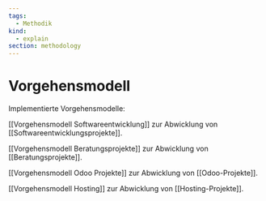 ```yaml
---
tags:
  - Methodik
kind:
  - explain
section: methodology
---
```

# Vorgehensmodell

Implementierte Vorgehensmodelle:

[[Vorgehensmodell Softwareentwicklung]] zur Abwicklung von [[Softwareentwicklungsprojekte]].

[[Vorgehensmodell Beratungsprojekte]] zur Abwicklung von [[Beratungsprojekte]].

[[Vorgehensmodell Odoo Projekte]] zur Abwicklung von [[Odoo-Projekte]].

[[Vorgehensmodell Hosting]] zur Abwicklung von [[Hosting-Projekte]].
